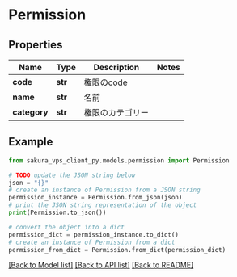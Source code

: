 # Permission


## Properties

Name | Type | Description | Notes
------------ | ------------- | ------------- | -------------
**code** | **str** | 権限のcode | 
**name** | **str** | 名前 | 
**category** | **str** | 権限のカテゴリー | 

## Example

```python
from sakura_vps_client_py.models.permission import Permission

# TODO update the JSON string below
json = "{}"
# create an instance of Permission from a JSON string
permission_instance = Permission.from_json(json)
# print the JSON string representation of the object
print(Permission.to_json())

# convert the object into a dict
permission_dict = permission_instance.to_dict()
# create an instance of Permission from a dict
permission_from_dict = Permission.from_dict(permission_dict)
```
[[Back to Model list]](../README.md#documentation-for-models) [[Back to API list]](../README.md#documentation-for-api-endpoints) [[Back to README]](../README.md)



